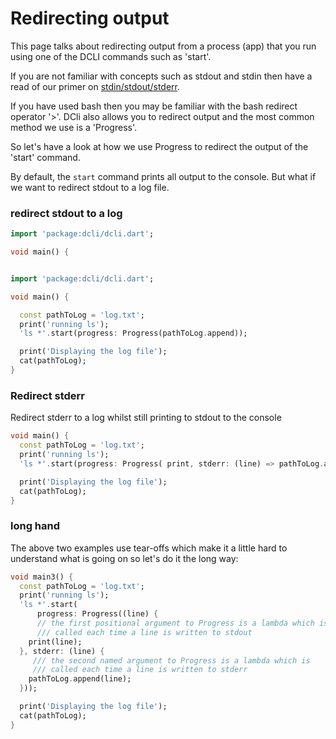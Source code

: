 # Redirecting output

This page talks about redirecting output from a process (app) that you run using one of the DCLI commands such as 'start'.

If you are not familiar with concepts such as stdout and stdin then have a read of our primer on [stdin/stdout/stderr](../dart-basics/stdin-stdout-stderr.md).

If you have used bash then you may be familiar with the bash redirect operator '>'.  DCli also allows you to redirect output and the most common method we use is a 'Progress'.

So let's have a look at how we use Progress to redirect the output of the 'start' command.

By default, the `start` command prints all output to the console. But what if we want to redirect stdout to a log file.&#x20;

### redirect stdout to a log

```dart
import 'package:dcli/dcli.dart';

void main() {


import 'package:dcli/dcli.dart';

void main() {

  const pathToLog = 'log.txt';
  print('running ls');
  'ls *'.start(progress: Progress(pathToLog.append));

  print('Displaying the log file');
  cat(pathToLog);
}

```

### Redirect stderr

Redirect stderr to a log whilst still printing to stdout to the console

```dart
void main() {
  const pathToLog = 'log.txt';
  print('running ls');
  'ls *'.start(progress: Progress( print, stderr: (line) => pathToLog.append));

  print('Displaying the log file');
  cat(pathToLog);
}
```

### long hand

The above two examples use tear-offs which make it a little hard to understand what is going on so let's do it the long way:

```dart
void main3() {
  const pathToLog = 'log.txt';
  print('running ls');
  'ls *'.start(
      progress: Progress((line) {
      // the first positional argument to Progress is a lambda which is
      /// called each time a line is written to stdout
    print(line);
  }, stderr: (line) {
     /// the second named argument to Progress is a lambda which is
     /// called each time a line is written to stderr
    pathToLog.append(line);
  }));

  print('Displaying the log file');
  cat(pathToLog);
}

```
